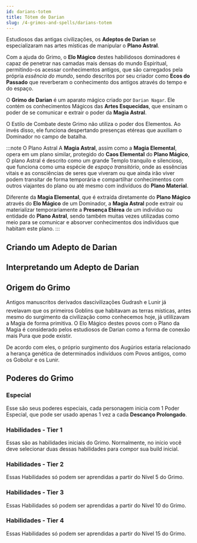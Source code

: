 ```yaml
---
id: darians-totem
title: Tótem de Darian
slug: /4-grimos-and-spells/darians-totem
---
```


Estudiosos das antigas civilizações, os **Adeptos de Darian** se especializaram nas artes místicas de manipular o **Plano Astral**.

Com a ajuda do Grimo, o **Elo Mágico** destes habilidosos dominadores é capaz de penetrar nas camadas mais densas do mundo Espiritual, permitindo-os acessar conhecimentos antigos, que são carregados pela própria *essência do mundo*, sendo descritos por seu criador como **Ecos do Passado** que reverberam o conhecimento dos antigos através do tempo e do espaço.

O **Grimo de Darian** é um aparato mágico criado por `Darian Nagar`. Ele contém os conhecimentos Mágicos das **Artes Esquecidas**, que ensinam o poder de se comunicar e extrair o poder da **Magia Astral**.

O Estilo de Combate deste Grimo não utiliza o poder dos Elementos. Ao invés disso, ele funciona despertando presenças etéreas que auxiliam o Dominador no campo de batalha.

:::note O Plano Astral
A **Magia Astral**, assim como a **Magia Elemental**, opera em um plano similar, protegido do **Caos Elemental** do **Plano Mágico**, O plano Astral é descrito como um grande Templo tranquilo e silencioso, que funciona como uma espécie de *espaço transitório*, onde as essências vitais e as consciências de seres que viveram ou que ainda irão viver podem transitar de forma temporária e compartilhar conhecimentos com outros viajantes do plano ou até mesmo com indivíduos do **Plano Material**.

Diferente da **Magia Elemental**, que é extraída diretamente do **Plano Mágico** através do **Elo Mágico** de um Dominador, a **Magia Astral** pode extrair ou materializar temporariamente a **Presença Etérea** de um indivíduo ou entidade do **Plano Astral**, sendo também muitas vezes utilizadas como meio para se comunicar e absorver conhecimentos dos indivíduos que habitam este plano.
:::

## Criando um Adepto de Darian




## Interpretando um Adepto de Darian

## Origem do Grimo

Antigos manuscritos derivados dascivilizações Gudrash e Lunir já revelavam que os primeiros Goblins que habitavam as terras místicas, antes mesmo do surgimento da civilização como conhecemos hoje, já utlilizavam a Magia de forma primitiva. O Elo Mágico destes povos com o Plano da Magia é considerado pelos estudiosos de Darian como a forma de conexão mais Pura que pode existir.

De acordo com eles, o próprio surgimento dos Augúrios estaria relacionado a herança genética de determinados indivíduos com Povos antigos, como os Gobolur e os Lunir.

## Poderes do Grimo

### Especial

Esse são seus poderes especiais, cada personagem inicia com 1 Poder Especial, que pode ser usado apenas 1 vez a cada **Descanço Prolongado**.

### Habilidades - Tier 1

Essas são as habilidades iniciais do Grimo. Normalmente, no início você deve selecionar duas dessas habilidades para compor sua build inicial.

### Habilidades - Tier 2

Essas Habilidades só podem ser aprendidas a partir do Nível 5 do Grimo.

### Habilidades - Tier 3

Essas Habilidades só podem ser aprendidas a partir do Nível 10 do Grimo.

### Habilidades - Tier 4

Essas Habilidades só podem ser aprendidas a partir do Nível 15 do Grimo.
